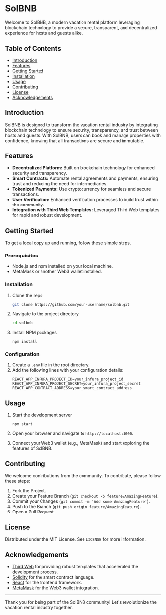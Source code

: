 # SolBNB

Welcome to SolBNB, a modern vacation rental platform leveraging blockchain technology to provide a secure, transparent, and decentralized experience for hosts and guests alike.

## Table of Contents
- [Introduction](#introduction)
- [Features](#features)
- [Getting Started](#getting-started)
- [Installation](#installation)
- [Usage](#usage)
- [Contributing](#contributing)
- [License](#license)
- [Acknowledgements](#acknowledgements)

## Introduction

SolBNB is designed to transform the vacation rental industry by integrating blockchain technology to ensure security, transparency, and trust between hosts and guests. With SolBNB, users can book and manage properties with confidence, knowing that all transactions are secure and immutable.

## Features

- **Decentralized Platform:** Built on blockchain technology for enhanced security and transparency.
- **Smart Contracts:** Automate rental agreements and payments, ensuring trust and reducing the need for intermediaries.
- **Tokenized Payments:** Use cryptocurrency for seamless and secure transactions.
- **User Verification:** Enhanced verification processes to build trust within the community.
- **Integration with Third Web Templates:** Leveraged Third Web templates for rapid and robust development.

## Getting Started

To get a local copy up and running, follow these simple steps.

### Prerequisites

- Node.js and npm installed on your local machine.
- MetaMask or another Web3 wallet installed.

### Installation

1. Clone the repo
   ```sh
   git clone https://github.com/your-username/solbnb.git
   ```
2. Navigate to the project directory
   ```sh
   cd solbnb
   ```
3. Install NPM packages
   ```sh
   npm install
   ```

### Configuration

1. Create a `.env` file in the root directory.
2. Add the following lines with your configuration details:
   ```env
   REACT_APP_INFURA_PROJECT_ID=your_infura_project_id
   REACT_APP_INFURA_PROJECT_SECRET=your_infura_project_secret
   REACT_APP_CONTRACT_ADDRESS=your_smart_contract_address
   ```

## Usage

1. Start the development server
   ```sh
   npm start
   ```
2. Open your browser and navigate to `http://localhost:3000`.

3. Connect your Web3 wallet (e.g., MetaMask) and start exploring the features of SolBNB.

## Contributing

We welcome contributions from the community. To contribute, please follow these steps:

1. Fork the Project.
2. Create your Feature Branch (`git checkout -b feature/AmazingFeature`).
3. Commit your Changes (`git commit -m 'Add some AmazingFeature'`).
4. Push to the Branch (`git push origin feature/AmazingFeature`).
5. Open a Pull Request.

## License

Distributed under the MIT License. See `LICENSE` for more information.

## Acknowledgements

- [Third Web](https://thirdweb.com) for providing robust templates that accelerated the development process.
- [Solidity](https://soliditylang.org) for the smart contract language.
- [React](https://reactjs.org) for the frontend framework.
- [MetaMask](https://metamask.io) for the Web3 wallet integration.

---

Thank you for being part of the SolBNB community! Let's revolutionize the vacation rental industry together.
